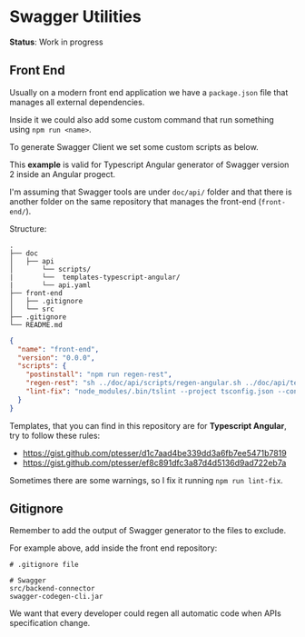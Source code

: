 # Swagger Utilities

**Status**: Work in progress

## Front End

Usually on a modern front end application we have a `package.json` file that manages all external dependencies.

Inside it we could also add some custom command that run something using `npm run <name>`.

To generate Swagger Client we set some custom scripts as below.

This **example** is valid for Typescript Angular generator of Swagger version 2 inside an Angular progect.

I'm assuming that Swagger tools are under `doc/api/` folder and that there is another folder on the same repository that manages the front-end (`front-end/`).

Structure:

```
.
├── doc
│   ├── api
│       └── scripts/
|       └──  templates-typescript-angular/
|       └── api.yaml
├── front-end
│   ├── .gitignore
│   └── src
├── .gitignore
└── README.md

```

```JSON
{
  "name": "front-end",
  "version": "0.0.0",
  "scripts": {
    "postinstall": "npm run regen-rest",
    "regen-rest": "sh ../doc/api/scripts/regen-angular.sh ../doc/api/templates-typescript-angular ../front-end/src/backend-connector/ ../doc/api/rest-api.yaml",
    "lint-fix": "node_modules/.bin/tslint --project tsconfig.json --config tslint.json --fix ./src/backend-connector/**/*.ts --format verbose"
  }
}
```

Templates, that you can find in this repository are for **Typescript Angular**, try to follow these rules:

- https://gist.github.com/ptesser/d1c7aad4be339dd3a6fb7ee5471b7819
- https://gist.github.com/ptesser/ef8c891dfc3a87d4d5136d9ad722eb7a

Sometimes there are some warnings, so I fix it running `npm run lint-fix`.

## Gitignore

Remember to add the output of Swagger generator to the files to exclude.

For example above, add inside the front end repository:

```
# .gitignore file

# Swagger
src/backend-connector
swagger-codegen-cli.jar
```

We want that every developer could regen all automatic code when APIs specification change.
